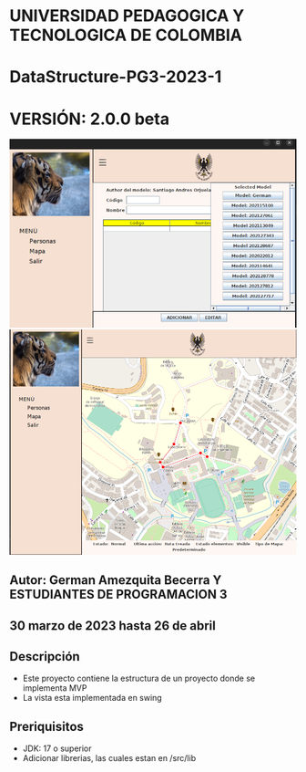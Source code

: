 
# UNIVERSIDAD PEDAGOGICA Y TECNOLOGICA DE COLOMBIA
# DataStructure-PG3-2023-1
# VERSIÓN: 2.0.0  beta

![Screenshot from 2023-04-01 05-43-48.png](assets%2Fdoc%2FScreenshot%20from%202023-04-01%2005-43-48.png)
![Screenshot from 2023-04-12 11-45-33.png](assets%2Fdoc%2FScreenshot%20from%202023-04-12%2011-45-33.png)

## Autor: German Amezquita Becerra Y ESTUDIANTES DE PROGRAMACION 3
## 30 marzo de 2023 hasta 26 de abril


## Descripción

- Este proyecto contiene la estructura de un proyecto donde se implementa MVP
- La vista esta implementada en swing


## Preriquisitos
- JDK: 17 o superior
- Adicionar librerias, las cuales estan en /src/lib

